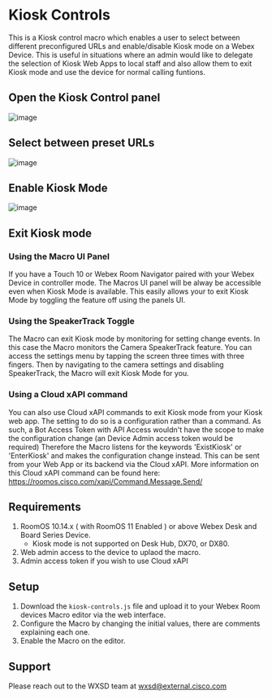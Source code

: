 # Kiosk Controls
This is a Kiosk control macro which enables a user to select between different preconfigured URLs and enable/disable Kiosk mode on a Webex Device. This is useful in situations where an admin would like to delegate the selection of Kiosk Web Apps to local staff and also allow them to exit Kiosk mode and use the device for normal calling funtions.

## Open the Kiosk Control panel
![image](https://user-images.githubusercontent.com/21026209/165599603-615b9053-adff-4a81-850d-d63ec538ff06.png)

## Select between preset URLs
![image](https://user-images.githubusercontent.com/21026209/165597255-d26ab4a3-a72a-4a5f-bea6-c2bf28d701bc.png)

## Enable Kiosk Mode
![image](https://user-images.githubusercontent.com/21026209/165599494-3d00b9d5-987e-4173-8052-bbb4d03557ec.png)


## Exit Kiosk mode

### Using the Macro UI Panel
If you have a Touch 10 or Webex Room Navigator paired with your Webex Device in controller mode. The Macros UI panel will be alway be accessible even when Kiosk Mode is available. This easily allows your to exit Kiosk Mode by toggling the feature off using the panels UI.

### Using the SpeakerTrack Toggle
The Macro can exit Kiosk mode by monitoring for setting change events. In this case the Macro monitors the Camera SpeakerTrack feature. You can access the settings menu by tapping the screen three times with three fingers. Then by navigating to the camera settings and disabling SpeakerTrack, the Macro will exit Kiosk Mode for you.

### Using a Cloud xAPI command
You can also use Cloud xAPI commands to exit Kiosk mode from your Kiosk web app. The setting to do so is a configuration rather than a command. As such, a Bot Access Token with API Access wouldn't have the scope to make the configuration change (an Device Admin access token would be required) Therefore the Macro listens for the keywords 'ExistKiosk' or 'EnterKiosk' and makes the configuration change instead. This can be sent from your Web App or its backend via the Cloud xAPI. More information on this Cloud xAPI command can be found here: https://roomos.cisco.com/xapi/Command.Message.Send/


## Requirements

1. RoomOS 10.14.x ( with RoomOS 11 Enabled ) or above Webex Desk and Board Series Device.
   * Kiosk mode is not supported on Desk Hub, DX70, or DX80.
2. Web admin access to the device to uplaod the macro.
3. Admin access token if you wish to use Cloud xAPI


## Setup

1. Download the ``kiosk-controls.js`` file and upload it to your Webex Room devices Macro editor via the web interface.
2. Configure the Macro by changing the initial values, there are comments explaining each one.
3. Enable the Macro on the editor.

## Support

Please reach out to the WXSD team at [wxsd@external.cisco.com](mailto:wxsd@external.cisco.com?subject=kiosk-controls)


